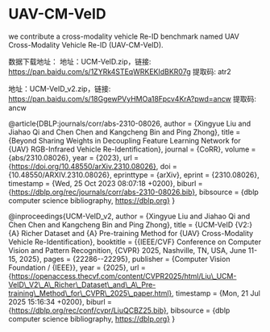 # UAV-CM-VeID
we contribute a cross-modality vehicle Re-ID benchmark named UAV Cross-Modality Vehicle Re-ID (UAV-CM-VeID).


数据下载地址：
地址：UCM-VeID.zip，链接: https://pan.baidu.com/s/1ZYRk4STEqWRKEKIdBKR07g 提取码: atr2

地址：UCM-VeID_v2.zip，链接: https://pan.baidu.com/s/18GgewPVyHMOa18Fpcv4KrA?pwd=ancw 提取码: ancw 









@article{DBLP:journals/corr/abs-2310-08026,
  author       = {Xingyue Liu and
                  Jiahao Qi and
                  Chen Chen and
                  Kangcheng Bin and
                  Ping Zhong},
  title        = {Beyond Sharing Weights in Decoupling Feature Learning Network for
                  {UAV} RGB-Infrared Vehicle Re-Identification},
  journal      = {CoRR},
  volume       = {abs/2310.08026},
  year         = {2023},
  url          = {https://doi.org/10.48550/arXiv.2310.08026},
  doi          = {10.48550/ARXIV.2310.08026},
  eprinttype    = {arXiv},
  eprint       = {2310.08026},
  timestamp    = {Wed, 25 Oct 2023 08:07:18 +0200},
  biburl       = {https://dblp.org/rec/journals/corr/abs-2310-08026.bib},
  bibsource    = {dblp computer science bibliography, https://dblp.org}
}





@inproceedings{UCM-VeID_v2,
  author       = {Xingyue Liu and
                  Jiahao Qi and
                  Chen Chen and
                  Kangcheng Bin and
                  Ping Zhong},
  title        = {UCM-VeID {V2:} {A} Richer Dataset and {A} Pre-training Method for
                  {UAV} Cross-Modality Vehicle Re-Identification},
  booktitle    = {{IEEE/CVF} Conference on Computer Vision and Pattern Recognition,
                  {CVPR} 2025, Nashville, TN, USA, June 11-15, 2025},
  pages        = {22286--22295},
  publisher    = {Computer Vision Foundation / {IEEE}},
  year         = {2025},
  url          = {https://openaccess.thecvf.com/content/CVPR2025/html/Liu\_UCM-VeID\_V2\_A\_Richer\_Dataset\_and\_A\_Pre-training\_Method\_for\_CVPR\_2025\_paper.html},
  timestamp    = {Mon, 21 Jul 2025 15:16:34 +0200},
  biburl       = {https://dblp.org/rec/conf/cvpr/LiuQCBZ25.bib},
  bibsource    = {dblp computer science bibliography, https://dblp.org}
}



